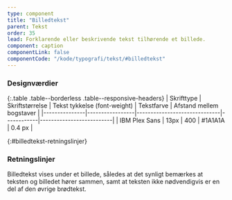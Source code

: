 ```yaml
---
type: component
title: "Billedtekst"
parent: Tekst
order: 35
lead: Forklarende eller beskrivende tekst tilhørende et billede.
component: caption
componentLink: false
componentCode: "/kode/typografi/tekst/#billedtekst"
---
```


### Designværdier

{:.table .table--borderless .table--responsive-headers}
| Skrifttype    | Skriftstørrelse | Tekst tykkelse (font-weight) | Tekstfarve | Afstand mellem bogstaver |
|---------------|-----------------|------------------------------|------------|--------------------------|
| IBM Plex Sans | 13px            | 400                          | #1A1A1A    | 0.4 px                   |

{:#billedtekst-retningslinjer}
### Retningslinjer

Billedtekst vises under et billede, således at det synligt bemærkes at teksten og billedet hører sammen, samt at teksten ikke nødvendigvis er en del af den øvrige brødtekst.
